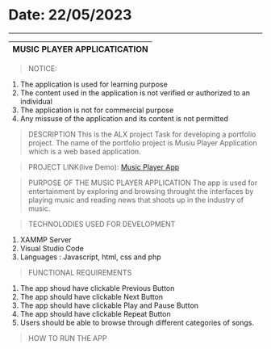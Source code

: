 # Date: 22/05/2023
------------------------------------------------------------------------
MUSIC PLAYER APPLICATICATION                                            |
------------------------------------------------------------------------|

> NOTICE:
  1. The application is used for learning purpose
  2. The content used in the application is not verified or authorized to an individual
  3. The application is not for commercial purpose
  4. Any missuse of the application and its content is not permitted

> DESCRIPTION 
This is the ALX project Task for developing a portfolio project. The name of the portfolio project is Musiu Player Application which is a web based application.

> PROJECT LINK(live Demo): [Music Player App](https://solesinnovationhub.infinityfreeapp.com/sw-projects/webapps/music-player-app/index.php)

> PURPOSE OF THE MUSIC PLAYER APPLICATION
The app is used for entertainment by exploring and browsing throught the interfaces by playing music and reading news that shoots up in the industry of music.

> TECHNOLODIES USED FOR DEVELOPMENT
 1. XAMMP Server
 2. Visual Studio Code
 3. Languages : Javascript, html, css and php

> FUNCTIONAL REQUIREMENTS
 1) The app shoud have clickable Previous Button
 2) The app should have clickable Next Button
 3) The app should have clickable Play and Pause Button
 4) The app should have clickable Repeat Button
 5) Users should be able to browse through different categories of songs.

> HOW TO RUN THE APP




